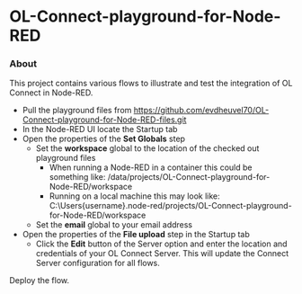 OL-Connect-playground-for-Node-RED
==================================

### About

This project contains various flows to illustrate and test the integration of OL Connect in Node-RED.

 * Pull the playground files from https://github.com/evdheuvel70/OL-Connect-playground-for-Node-RED-files.git
 * In the Node-RED UI locate the Startup tab
 * Open the properties of the **Set Globals** step
    * Set the **workspace** global to the location of the checked out playground files
        * When running a Node-RED in a container this could be something like: /data/projects/OL-Connect-playground-for-Node-RED/workspace
        * Running on a local machine this may look like: C:\Users\{username}\.node-red/projects/OL-Connect-playground-for-Node-RED/workspace
    * Set the **email** global to your email address
 * Open the properties of the **File upload** step in the Startup tab
    * Click the **Edit** button of the Server option and enter the location and credentials of your OL Connect Server. This will update the Connect Server configuration for all flows.

Deploy the flow.